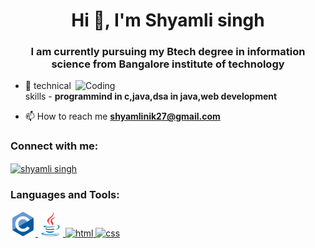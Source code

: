 <h1 align="center">Hi 👋, I'm Shyamli singh</h1>
<h3 align="center">I am currently pursuing my Btech degree in information science from Bangalore institute of technology</h3>
<img align="right" alt="Coding" width="400" src="https://mir-s3-cdn-cf.behance.net/project_modules/disp/601014116770475.6068beff4640a.gif">


- 🌱 technical skills - **programmind in c,java,dsa in java,web development**

- 📫 How to reach me **shyamlinik27@gmail.com**

<h3 align="left">Connect with me:</h3>
<p align="left">
<a href="https://www.linkedin.com/in/shyamli-singh-081425251" target="blank"><img align="center" src="https://raw.githubusercontent.com/rahuldkjain/github-profile-readme-generator/master/src/images/icons/Social/linked-in-alt.svg" alt="shyamli singh" height="30" width="40" /></a>
</p>

<h3 align="left">Languages and Tools:</h3>
<p align="left"> <a href="https://www.cprogramming.com/" target="_blank" rel="noreferrer"> <img src="https://raw.githubusercontent.com/devicons/devicon/master/icons/c/c-original.svg" alt="c" width="40" height="40"/> </a> <a href="https://www.java.com" target="_blank" rel="noreferrer"> <img src="https://raw.githubusercontent.com/devicons/devicon/master/icons/java/java-original.svg" alt="java" width="40" height="40"/> </a><a href="https://www.html.com" target="_blank" rel="noreferrer"> <img src="" alt="html" width="40" height="40"/> </a> <a href="https://www.css.com" target="_blank" rel="noreferrer"> <img src="" alt="css" width="40" height="40"/> </a></p>



